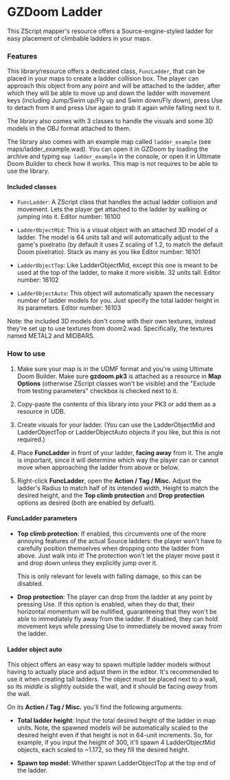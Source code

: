 # GZDoom Ladder

This ZScript mapper's resource offers a Source-engine-styled ladder for easy placement of climbable ladders in your maps.

### Features

This library/resource offers a dedicated class, `FuncLadder`, that can be placed in your maps to create a ladder collision box. The player can approach this object from any point and will be attached to the ladder, after which they will be able to move up and down the ladder with movement keys (including Jump/Swim up/Fly up and Swim down/Fly down), press Use to detach from it and press Use again to grab it again while falling next to it.

The library also comes with 3 classes to handle the visuals and some 3D models in the OBJ format attached to them.

The library also comes with an example map called `ladder_example` (see maps/ladder_example.wad). You can open it in GZDoom by loading the archive and typing `map ladder_example` in the console, or open it in Ultimate Doom Builder to check how it works. This map is not requires to be able to use the library.

#### Included classes

* `FuncLadder`: A ZScript class that handles the actual ladder collision and movement. Lets the player get attached to the ladder by walking or jumping into it.
  Editor number: 16100

* `LadderObjectMid`: This is a visual object with an attached 3D model of a ladder. The model is 64 units tall and will automatically adjust to the game's pixelratio (by default it uses Z scaling of 1.2, to match the default Doom pixelratio). Stack as many as you like
  Editor number: 16101

* `LadderObjectTop`: Like LadderObjectMid, except this one is meant to be used at the top of the ladder, to make it more visible. 32 units tall.
  Editor number: 16102

* `LadderObjectAuto`: This object will automatically spawn the necessary number of ladder models for you. Just specify the total ladder height in its parameters.
  Editor number: 16103

Note: the included 3D models don't come with their own textures, instead they're set up to use textures from doom2.wad. Specifically, the textures named METAL2 and MIDBARS.

### How to use

1. Make sure your map is in the UDMF format and you're using Ultimate Doom Builder. Make sure **gzdoom.pk3** is attached as a resource in **Map Options** (otherwise ZScript classes won't be visible) and the "Exclude from testing parameters" checkbox is checked next to it.

2. Copy-paste the contents of this library into your PK3 or add them as a resource in UDB.

3. Create visuals for your ladder. (You can use the LadderObjectMid and LadderObjectTop or LadderObjectAuto objects if you like, but this is not required.)

4. Place **FuncLadder** in front of your ladder, **facing away** from it. The angle is important, since it will determine which way the player can or cannot move when approaching the ladder from above or below.

5. Right-click **FuncLadder**, open the **Action / Tag / Misc.** Adjust the ladder's Radius to match half of its intended width, Height to match the desired height, and the **Top climb protection** and **Drop protection** options as desired (both are enabled by defualt).

#### FuncLadder parameters

* **Top climb protection**: If enabled, this circumvents one of the more annoying features of the actual Source ladders: the player won't have to carefully position themselves when dropping onto the ladder from above. Just walk into it! The protection won't let the player move past it and drop down unless they explicitly jump over it.
  
  This is only relevant for levels with falling damage, so this can be disabled.

* **Drop protection**: The player can drop from the ladder at any point by pressing Use. If this option is enabled, when they do that, their horizontal momentum will be nullified, guaranteeing that they won't be able to immediately fly away from the ladder. If disabled, they can hold movement keys while pressing Use to immediately be moved away from the ladder.

#### Ladder object auto

This object offers an easy way to spawn multiple ladder models without having to actually place and adjust them in the editor. It's recommended to use it when creating tall ladders. The object must be placed next to a wall, so its *middle* is slightly outside the wall, and it should be facing *away* from the wall.

On its **Action / Tag / Misc.** you'll find the following arguments:

* **Total ladder height**: Input the total desired height of the ladder in map units. Note, the spawned models will be automatically scaled to the desired height even if that height is not in 64-unit increments. So, for example, if you input the height of 300, it'll spawn 4 LadderObjectMid objects, each scaled to ~1.172, so they fill the desired height.

* **Spawn top model**: Whether spawn LadderObjectTop at the top end of the ladder.
